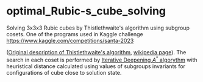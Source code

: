 # optimal_Rubic-s_cube_solving
Solving 3x3x3 Rubic cubes by Thistlethwaite's algorithm using subgroup cosets. One of the programs used in Kaggle challenge https://www.kaggle.com/competitions/santa-2023

([Original description of Thistlethwaite's algorithm](https://www.jaapsch.net/puzzles/thistle.htm), [wikipedia page](https://en.wikipedia.org/wiki/Optimal_solutions_for_the_Rubik%27s_Cube#Thistlethwaite's_algorithm)).
The search in each coset is performed by [Iterative Deepening $A^*$ algorythm](https://en.wikipedia.org/wiki/Iterative_deepening_A*) with heuristical distance calculated using values of subgroups invariants for configurations of cube close to solution state.
